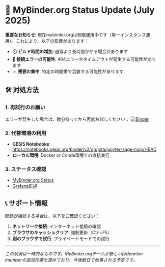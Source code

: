 # 🚨 MyBinder.org Status Update (July 2025)

**重要なお知らせ**: 現在mybinder.orgは制限運用中です（単一インスタンス運用）。これにより、以下の影響があります：

- ⏱️ **ビルド時間の増加**: 通常より長時間かかる場合があります
- 🔄 **接続エラーの可能性**: 404エラーやタイムアウトが発生する可能性があります  
- 📈 **需要の集中**: 特定の時間帯で混雑する可能性があります

## 🛠️ 対処方法

### 1. 再試行のお願い
エラーが発生した場合は、数分待ってから再度お試しください：
[![Binder](https://mybinder.org/badge_logo.svg)](https://mybinder.org/v2/gh/jxta/jupyter-sage-mcp/HEAD)

### 2. 代替環境の利用
- **GESIS Notebooks**: https://notebooks.gesis.org/binder/v2/gh/jxta/jupyter-sage-mcp/HEAD
- **ローカル環境**: Docker or Conda環境での直接実行

### 3. ステータス確認
- [MyBinder.org Status](https://mybinder.readthedocs.io/en/latest/about/status.html)
- [Grafana監視](https://grafana.mybinder.org/)

## 📞 サポート情報

問題が継続する場合は、以下をご確認ください：
1. **ネットワーク接続**: インターネット接続の確認
2. **ブラウザのキャッシュクリア**: 強制更新（Ctrl+F5）
3. **別のブラウザで試行**: プライベートモードでの試行

---

*この状況は一時的なものです。MyBinder.orgチームが新しいfederation memberの追加作業を進めており、今後数日で改善される予定です。*
